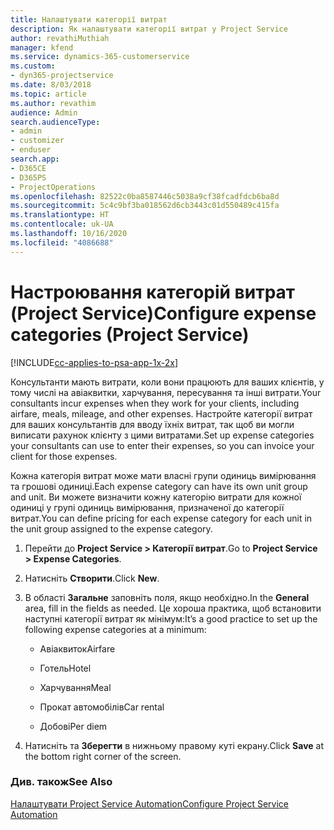 ```yaml
---
title: Налаштувати категорії витрат
description: Як налаштувати категорії витрат у Project Service
author: revathiMuthiah
manager: kfend
ms.service: dynamics-365-customerservice
ms.custom:
- dyn365-projectservice
ms.date: 8/03/2018
ms.topic: article
ms.author: revathim
audience: Admin
search.audienceType:
- admin
- customizer
- enduser
search.app:
- D365CE
- D365PS
- ProjectOperations
ms.openlocfilehash: 82522c0ba8587446c5038a9cf38fcadfdcb6ba8d
ms.sourcegitcommit: 5c4c9bf3ba018562d6cb3443c01d550489c415fa
ms.translationtype: HT
ms.contentlocale: uk-UA
ms.lasthandoff: 10/16/2020
ms.locfileid: "4086688"
---
```

# <a name="configure-expense-categories-project-service"></a><span data-ttu-id="63d3c-103">Настроювання категорій витрат (Project Service)</span><span class="sxs-lookup"><span data-stu-id="63d3c-103">Configure expense categories (Project Service)</span></span>

[!INCLUDE[cc-applies-to-psa-app-1x-2x](../includes/cc-applies-to-psa-app-1x-2x.md)]

<span data-ttu-id="63d3c-104">Консультанти мають витрати, коли вони працюють для ваших клієнтів, у тому числі на авіаквитки, харчування, пересування та інші витрати.</span><span class="sxs-lookup"><span data-stu-id="63d3c-104">Your consultants incur expenses when they work for your clients, including airfare, meals, mileage, and other expenses.</span></span> <span data-ttu-id="63d3c-105">Настройте категорії витрат для ваших консультантів для вводу їхніх витрат, так щоб ви могли виписати рахунок клієнту з цими витратами.</span><span class="sxs-lookup"><span data-stu-id="63d3c-105">Set up expense categories your consultants can use to enter their expenses, so you can invoice your client for those expenses.</span></span>  
  
<span data-ttu-id="63d3c-106">Кожна категорія витрат може мати власні групи одиниць вимірювання та грошові одиниці.</span><span class="sxs-lookup"><span data-stu-id="63d3c-106">Each expense category can have its own unit group and unit.</span></span> <span data-ttu-id="63d3c-107">Ви можете визначити кожну категорію витрати для кожної одиниці у групі одиниць вимірювання, призначеної до категорії витрат.</span><span class="sxs-lookup"><span data-stu-id="63d3c-107">You can define pricing for each expense category for each unit in the unit group assigned to the expense category.</span></span>  
  
1.  <span data-ttu-id="63d3c-108">Перейти до **Project Service > Категорії витрат**.</span><span class="sxs-lookup"><span data-stu-id="63d3c-108">Go to **Project Service > Expense Categories**.</span></span>  
  
2.  <span data-ttu-id="63d3c-109">Натисніть **Створити**.</span><span class="sxs-lookup"><span data-stu-id="63d3c-109">Click **New**.</span></span>  
  
3.  <span data-ttu-id="63d3c-110">В області **Загальне** заповніть поля, якщо необхідно.</span><span class="sxs-lookup"><span data-stu-id="63d3c-110">In the **General** area, fill in the fields as needed.</span></span> <span data-ttu-id="63d3c-111">Це хороша практика, щоб встановити наступні категорії витрат як мінімум:</span><span class="sxs-lookup"><span data-stu-id="63d3c-111">It’s a good practice to set up the following expense categories at a minimum:</span></span>  
  
    -   <span data-ttu-id="63d3c-112">Авіаквиток</span><span class="sxs-lookup"><span data-stu-id="63d3c-112">Airfare</span></span>  
  
    -   <span data-ttu-id="63d3c-113">Готель</span><span class="sxs-lookup"><span data-stu-id="63d3c-113">Hotel</span></span>  
  
    -   <span data-ttu-id="63d3c-114">Харчування</span><span class="sxs-lookup"><span data-stu-id="63d3c-114">Meal</span></span>  
  
    -   <span data-ttu-id="63d3c-115">Прокат автомобілів</span><span class="sxs-lookup"><span data-stu-id="63d3c-115">Car rental</span></span>  
  
    -   <span data-ttu-id="63d3c-116">Добові</span><span class="sxs-lookup"><span data-stu-id="63d3c-116">Per diem</span></span>  
  
4.  <span data-ttu-id="63d3c-117">Натисніть та **Зберегти** в нижньому правому куті екрану.</span><span class="sxs-lookup"><span data-stu-id="63d3c-117">Click **Save** at the bottom right corner of the screen.</span></span>  
  
### <a name="see-also"></a><span data-ttu-id="63d3c-118">Див. також</span><span class="sxs-lookup"><span data-stu-id="63d3c-118">See Also</span></span>  
 [<span data-ttu-id="63d3c-119">Налаштувати Project Service Automation</span><span class="sxs-lookup"><span data-stu-id="63d3c-119">Configure Project Service Automation</span></span>](../psa/configure.md)
